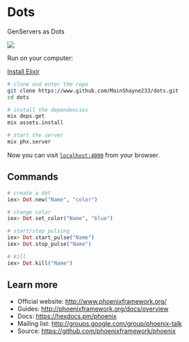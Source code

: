 # Dots

GenServers as Dots

![](https://media.giphy.com/media/l1J3LiBktdCd5iQJG/giphy.gif)

Run on your computer:

[Install Elixir](https://elixir-lang.org/install.html)

```bash
# clone and enter the repo
git clone https://www.github.com/MainShayne233/dots.git
cd dots

# install the dependencies
mix deps.get
mix assets.install

# start the server
mix phx.server
```

Now you can visit [`localhost:4000`](http://localhost:4000) from your browser.

## Commands
```elixir
# create a dot
iex> Dot.new("Name", "color")

# change color
iex> Dot.set_color("Name", "blue")

# start/stop pulsing
iex> Dot.start_pulse("Name")
iex> Dot.stop_pulse("Name")

# kill
iex> Dot.kill("Name")
```

## Learn more

  * Official website: http://www.phoenixframework.org/
  * Guides: http://phoenixframework.org/docs/overview
  * Docs: https://hexdocs.pm/phoenix
  * Mailing list: http://groups.google.com/group/phoenix-talk
  * Source: https://github.com/phoenixframework/phoenix
